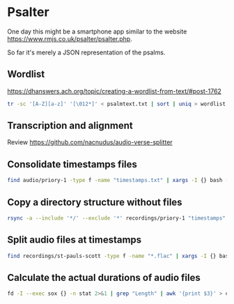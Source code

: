 # Psalter

One day this might be a smartphone app similar to the website
https://www.rmjs.co.uk/psalter/psalter.php.

So far it's merely a JSON representation of the psalms.

## Wordlist

https://dhanswers.ach.org/topic/creating-a-wordlist-from-text/#post-1762

```sh
tr -sc '[A-Z][a-z]' '[\012*]' < psalmtext.txt | sort | uniq > wordlist.txt
```

## Transcription and alignment

Review https://github.com/nacnudus/audio-verse-splitter

## Consolidate timestamps files

```sh
find audio/priory-1 -type f -name "timestamps.txt" | xargs -I {} bash -c 'cp "$1" temp/$(basename $(dirname "$1")).txt' -- {}
```

## Copy a directory structure without files

```sh
rsync -a --include '*/' --exclude '*' recordings/priory-1 "timestamps"
```

## Split audio files at timestamps

```sh
find recordings/st-pauls-scott -type f -name "*.flac" | xargs -I {} bash -c './split.sh $1' -- {}
```

## Calculate the actual durations of audio files

```sh
fd -I --exec sox {} -n stat 2>&1 | grep "Length" | awk '{print $3}' > durations.txt
```
